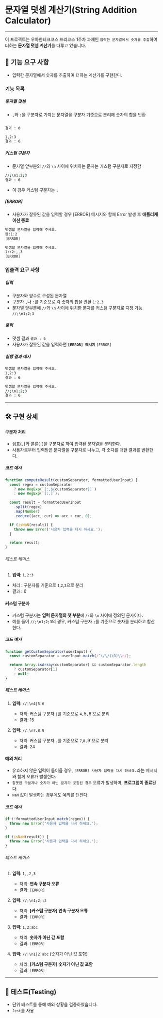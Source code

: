 # 문자열 덧셈 계산기(String Addition Calculator)

---

이 프로젝트는 우아한테크코스 프리코스 1주차 과제인 `입력한 문자열에서 숫자를 추출`하여 더하는 **문자열 덧셈 계산기**를 다루고 있습니다.

## 🚀 기능 요구 사항

- 입력한 문자열에서 숫자를 추출하여 더하는 계산기를 구현한다.

### 기능 목록

##### 문자열 덧셈

- `,`와 `:`을 구분자로 가지는 문자열을 구분자 기준으로 분리해 숫자의 합을 반환

```bash

결과 : 0
```

```bash
1,2:3
결과 : 6
```

##### 커스텀 구분자

- 문자열 앞부분의 `//`와 `\n` 사이에 위치하는 문자는 커스텀 구분자로 지정함

```bash
//;\n1;2;3
결과 : 6
```

- 이 경우 커스텀 구분자는 `;`

##### [ERROR]

- 사용자가 잘못된 값을 입력할 경우 [ERROR] 메시지와 함께 Error 발생 후 **애플리케이션 종료**

```bash
덧셈할 문자열을 입력해 주세요.
한:1:2
[ERROR]
```

```bash
덧셈할 문자열을 입력해 주세요.
1::2:,,3
[ERROR]
```

### 입출력 요구 사항

##### 입력

- 구분자와 양수로 구성된 문자열
- 구분자 `,`나 `:`를 기준으로 각 숫자의 합을 반환
  `1:2,3`
- 문자열 앞부분에 `//`와 `\n` 사이에 위치한 문자를 커스텀 구분자로 지정 가능
  `//;\n1;2;3`

##### 출력

- 덧셈 결과
  `결과 : 6`
- 사용자가 잘못된 값을 입력하면 **`[ERROR] 메시지`**
  `[ERROR]`

##### 실행 결과 예시

```bash
덧셈할 문자열을 입력해 주세요.
1,2:3
결과 : 6
```

```bash
덧셈할 문자열을 입력해 주세요.
//;\n1;2;3
결과 : 6
```

---

## 🛠️ 구현 상세

#### 구분자 처리

- 쉼표(`,`)와 콜론(`:`)을 구분자로 하여 입력된 문자열을 분리한다.
- 사용자로부터 입력받은 문자열을 구분자로 나누고, 각 숫자를 더한 결과를 반환한다.

##### 코드 예시

```javascript
function computeResult(customSeparator, formattedUserInput) {
  const regex = customSeparator
    ? new RegExp(`[:,${customSeparator}]`)
    : new RegExp(`[:,]`);

  const result = formattedUserInput
    .split(regex)
    .map(Number)
    .reduce((acc, cur) => acc + cur, 0);

  if (isNaN(result)) {
    throw new Error('사용자 입력을 다시 하세요.');
  }

  return result;
}
```

###### 테스트 케이스

1. **입력**: `1,2:3`

- 처리 : 구분자를 기준으로 `1`,`2`,`3`으로 분리
- 결과 : 6

#### 커스텀 구분자

- 커스텀 구분자는 **입력 문자열의 첫 부분**에 `//`와 `\n` 사이에 정의된 문자이다.
- 예를 들어 `//;\n1;2;3`의 경우, 커스텀 구분자 `;`를 기준으로 숫자를 분리하고 합산한다.

##### 코드 예시

```javascript
function getCustomSeparator(userInput) {
  const customSeparator = userInput.match(/^\/\/(\D)\\n/);

  return Array.isArray(customSeparator) && customSeparator.length
    ? customSeparator[1]
    : null;
}
```

##### 테스트 케이스

1. **입력**: `//|\n4|5|6`

   - 처리: 커스텀 구분자 `|`를 기준으로 `4,`5`,`6`으로 분리
   - 결과: 15

2. **입력**: `//.\n7.8.9`
   - 처리: 커스텀 구분자 `.`를 기준으로 `7`,`8,`9`으로 분리
   - 결과: 24

#### 예외 처리

- 유효하지 않은 입력이 들어올 경우, `[ERROR] 사용자 입력을 다시 하세요.`라는 메시지와 함께 오류가 발생한다.
- `잘못된 구분자나 숫자가 아닌 문자가 포함된 경우` 오류가 발생하며, **프로그램이 종료**된다.
- `NaN` 값이 발생하는 경우에도 예외를 던진다.

##### 코드 예시

```javascript
if (!formattedUserInput.match(regex)) {
  throw new Error('사용자 입력을 다시 하세요.');
}
```

```javascript
if (isNaN(result)) {
  throw new Error('사용자 입력을 다시 하세요.');
}
```

###### 테스트 케이스

1. **입력**: `1,,2,3`

   - 처리: **연속 구분자 오류**
   - 결과: `[ERROR]`

2. **입력**: `//;\n1;2;;3`

   - 처리: **[커스텀 구분자] 연속 구분자 오류**
   - 결과: `[ERROR]`

3. **입력**: `1,2:abc`

   - 처리: **숫자가 아닌 값 포함**
   - 결과: `[ERROR]`

4. **입력**: `//|\n1|2|abc` (숫자가 아닌 값 포함)
   - 처리: **[커스텀 구분자] 숫자가 아닌 값 포함**
   - 결과: `[ERROR]`

---

## 📄 테스트(Testing)

- 단위 테스트를 통해 예외 상황을 검증하였습니다.
- `Jest`를 사용
